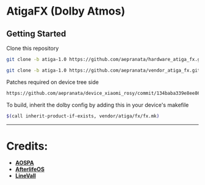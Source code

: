 AtigaFX (Dolby Atmos)
=====================

Getting Started
---------------
Clone this repository

```bash
git clone -b atiga-1.0 https://github.com/aepranata/hardware_atiga_fx.git hardware/atiga/fx
```

```bash
git clone -b atiga-1.0 https://github.com/aepranata/vendor_atiga_fx.git vendor/atiga/fx
```

Patches required on device tree side

```bash
https://github.com/aepranata/device_xiaomi_rosy/commit/134baba339e8ee8627dda89012c1256a7ed49a9b
```

To build, inherit the dolby config by adding this in your device's makefile

```bash
$(call inherit-product-if-exists, vendor/atiga/fx/fx.mk)
```

-----------------------------------------------------------------------------
Credits:
========
* [**AOSPA**](https://github.com/AOSPA)
* [**AfterlifeOS**](https://github.com/AfterlifeOS)
* [**LineVall**](https://github.com/LineVall)
